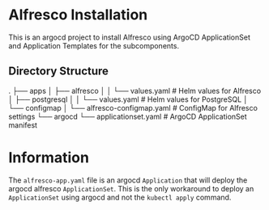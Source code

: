 # Alfresco Installation

This is an argocd project to install Alfresco using ArgoCD ApplicationSet and Application Templates for the subcomponents.

## Directory Structure

.
├── apps
│   ├── alfresco
│   │   └── values.yaml         # Helm values for Alfresco
│   ├── postgresql
│   │   └── values.yaml         # Helm values for PostgreSQL
│   └── configmap
│       └── alfresco-configmap.yaml  # ConfigMap for Alfresco settings
└── argocd
    └── applicationset.yaml     # ArgoCD ApplicationSet manifest


# Information
The `alfresco-app.yaml` file is an argocd `Application` that will deploy the argocd alfresco `ApplicationSet`. This is the only workaround to deploy an `ApplicationSet` using argocd and not the `kubectl apply` command.